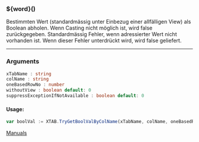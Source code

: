 ﻿### ${word}()
Bestimmten Wert (standardmässig unter Einbezug einer allfälligen View) als Boolean abholen. Wenn Casting nicht möglich ist, wird false zurückgegeben. Standardmässig Fehler, wenn adressierter Wert nicht vorhanden ist. Wenn dieser Fehler unterdrückt wird, wird false geliefert.

----

### Arguments
```ts
xTabName : string
colName : string
oneBasedRowNo : number
withoutView : boolean default: 0
suppressExceptionIfNotAvailable : boolean default: 0
```
#### Usage:
```ts
var boolVal := XTAB.TryGetBoolValByColName(xTabName, colName, oneBasedRowNo, withoutView, suppressExceptionIfNotAvailable)
```

[Manuals](https://manuals.opacc.ch/docs/doku2401/F-Script/ScriptBlockFunc.XTAB.TryGetBoolValByColName.html)
